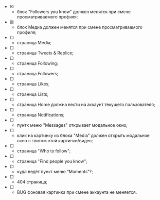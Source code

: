 - [x] - блок "Followers you know" должен менятся при смене просматриваемого профиля;
- [x] - блок Медиа должен менятся при смене просматриваемого профиля;
- [ ] - страница Media;
- [ ] - страница Tweets & Replice;
- [ ] - страница Following;
- [ ] - страница Followers;
- [ ] - страница Likes;
- [ ] - страница Lists;
- [ ] - страница Home должна вести на аккаунт текущего пользователя;
- [ ] - страница Notifications;
- [ ] - пунтк меню "Messages" открывает модальное окно;
- [ ] - клик на картинку из блока "Media" должен открыть модальное окно с твитом этой картинки/видео;
- [ ] - страница "Who to follow";
- [ ] - страница "Find people you know";
- [ ] - куда ведёт пункт меню "Moments"?;
- [ ] - 404 страница;
- [ ] - BUG фоновая картинка при смене аккаунта не меняется.
